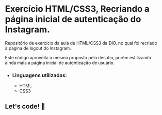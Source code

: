 # Exercício HTML/CSS3, Recriando a página inicial de autenticação do Instagram. 

Repositório de exercício da aula de HTML/CSS3 da DIO, no qual foi recriado a página de logout do Instagram.

Este código aproveita o mesmo proposto pelo desafio, porém estilizando ainda mais a página inicial de autenticação de usuário.

* ### Linguagens utilizadas:

  - HTML
  - CSS3

## Let's code! 🚀
